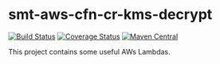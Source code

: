 <!---
Copyright 2015 Karl Bennett

Licensed under the Apache License, Version 2.0 (the "License");
you may not use this file except in compliance with the License.
You may obtain a copy of the License at

    http://www.apache.org/licenses/LICENSE-2.0

Unless required by applicable law or agreed to in writing, software
distributed under the License is distributed on an "AS IS" BASIS,
WITHOUT WARRANTIES OR CONDITIONS OF ANY KIND, either express or implied.
See the License for the specific language governing permissions and
limitations under the License.
-->
smt-aws-cfn-cr-kms-decrypt
==========================

[![Build Status](https://travis-ci.org/shiver-me-timbers/smt-aws-lambda-parent.svg)](https://travis-ci.org/shiver-me-timbers/smt-aws-lambda-parent)
[![Coverage Status](https://coveralls.io/repos/shiver-me-timbers/smt-aws-lambda-parent/badge.svg?branch=master&service=github)](https://coveralls.io/github/shiver-me-timbers/smt-aws-lambda-parent?branch=master)
[![Maven Central](https://maven-badges.herokuapp.com/maven-central/com.github.shiver-me-timbers/smt-aws-cfn-cr-kms-decrypt/badge.svg)](https://maven-badges.herokuapp.com/maven-central/com.github.shiver-me-timbers/smt-aws-cfn-cr-kms-decrypt/)

This project contains some useful AWs Lambdas.